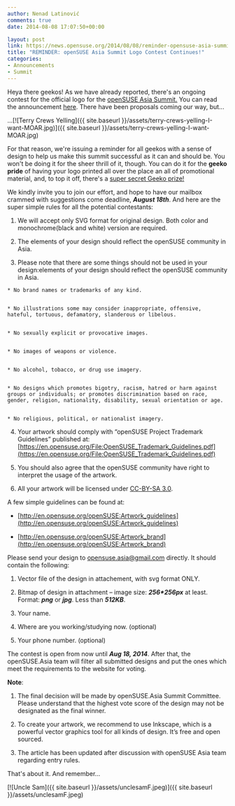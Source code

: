 ```yaml
---
author: Nenad Latinović
comments: true
date: 2014-08-08 17:07:50+00:00

layout: post
link: https://news.opensuse.org/2014/08/08/reminder-opensuse-asia-summit-logo-contest-continues/
title: "REMINDER: openSUSE Asia Summit Logo Contest Continues!"
categories:
- Announcements
- Summit
---
```

Heya there geekos! As we have already reported, there's an ongoing contest for the official logo for the [openSUSE Asia Summit.](https://news.opensuse.org/2014/07/14/the-first-opensuse-asia-summit-is-announced/) You can read the announcement [here](https://news.opensuse.org/2014/07/21/opensuse-asia-summit-announces-its-logo-contest/). There have been proposals coming our way, but...

...[![Terry Crews Yelling]({{ site.baseurl }}/assets/terry-crews-yelling-I-want-MOAR.jpg)]({{ site.baseurl }}/assets/terry-crews-yelling-I-want-MOAR.jpg)<!-- more -->

For that reason, we're issuing a reminder for all geekos with a sense of design to help us make this summit successful as it can and should be. You won't be doing it for the sheer thrill of it, though. You can do it for the **geeko pride** of having your logo printed all over the place an all of promotional material, and, to top it off, there's a [super secret Geeko prize!](https://i.chzbgr.com/maxW500/4267944192/hA35263DC/)

We kindly invite you to join our effort, and hope to have our mailbox crammed with suggestions come deadline, **_August 18th_**. And here are the super simple rules for all the potential contestants:



	
  1. We will accept only SVG format for original design. Both color and monochrome(black and white) version are required.

	
  2. The elements of your design should reflect the openSUSE community in Asia.

	
  3. Please note that there are some things should not be used in your design:elements of your design should reflect the openSUSE community in Asia.

	
    * No brand names or trademarks of any kind.

	
    * No illustrations some may consider inappropriate, offensive, hateful, tortuous, defamatory, slanderous or libelous.

	
    * No sexually explicit or provocative images.

	
    * No images of weapons or violence.

	
    * No alcohol, tobacco, or drug use imagery.

	
    * No designs which promotes bigotry, racism, hatred or harm against groups or individuals; or promotes discrimination based on race, gender, religion, nationality, disability, sexual orientation or age.

	
    * No religious, political, or nationalist imagery.




	
  4. Your artwork should comply with “openSUSE Project Trademark Guidelines” published at: [https://en.opensuse.org/File:OpenSUSE_Trademark_Guidelines.pdf](https://en.opensuse.org/File:OpenSUSE_Trademark_Guidelines.pdf)

	
  5. You should also agree that the openSUSE community have right to interpret the usage of the artwork.

	
  6. All your artwork will be licensed under [CC-BY-SA 3.0](https://creativecommons.org/licenses/by-sa/3.0/).


A few simple guidelines can be found at:

	
  * [http://en.opensuse.org/openSUSE:Artwork_guidelines](http://en.opensuse.org/openSUSE:Artwork_guidelines)

	
  * [http://en.opensuse.org/openSUSE:Artwork_brand](http://en.opensuse.org/openSUSE:Artwork_brand)


Please send your design to [opensuse.asia@gmail.com](mailto:opensuse.asia@gmail.com) directly. It should contain the following:



	
  1. Vector file of the design in attachement, with svg format ONLY.

	
  2. Bitmap of design in attachment – image size: **_256*256px_** at least. Format: **_png_** or **_jpg_**. Less than **_512KB_**.

	
  3. Your name.

	
  4. Where are you working/studying now. (optional)

	
  5. Your phone number. (optional)


The contest is open from now until **_Aug 18, 2014_**. After that, the openSUSE.Asia team will filter all submitted designs and put the ones which meet the requirements to the website for voting.

**Note**:



	
  1. The final decision will be made by openSUSE.Asia Summit Committee. Please understand that the highest vote score of the design may not be designated as the final winner.

	
  2. To create your artwork, we recommend to use Inkscape, which is a powerful vector graphics tool for all kinds of design. It’s free and open sourced.

	
  3. The article has been updated after discussion with openSUSE Asia team regarding entry rules.


That's about it. And remember...

[![Uncle Sam]({{ site.baseurl }}/assets/unclesamF.jpeg)]({{ site.baseurl }}/assets/unclesamF.jpeg)

		
